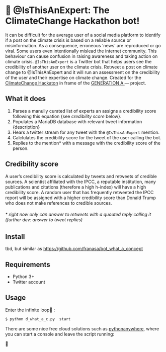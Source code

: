 # :seedling: @IsThisAnExpert: The ClimateChange Hackathon bot!

It can be difficult for the average user of a social media platform to identify if a post on the climate crisis is based on a reliable source or misinformation. As a consequence, erroneous ‘news’ are reproduced or go viral. Some users even intentionally mislead the internet community. This behaviour can cause confusion in raising awareness and taking action on climate crisis.
`@IsThisAnExpert` is a Twitter bot that helps users see the credibility of another user on the climate crisis. Retweet a post on climate change to @IsThisAnExpert and it will run an assessment on the credibility of the user and their expertise on climate change. Created for the [ClimateChange Hackaton](https://www.goethe.de/prj/one/en/gea/for/clc/ag.html) in frame of the [GENERATION A ](https://www.goethe.de/prj/one/en/gea.html) — project.

## What it does 

1. Parses a manully curated list of experts an assigns a credibility score following this equation {see *credibility score* below}.
2. Populates a MariaDB database with relevant tweet information {description}
3. Hears a twitter stream for any tweet with the `@IsThisAnExpert` mention. 
4. Calclulates the credibility score for the tweet of the user calling the bot.
5. Replies to the mention* with a message with the credibility score of the person. 

## Credibility score

A user’s credibility score is calculated by tweets and retweets of credible sources. A scientist affiliated with the IPCC, a reputable institution, many publications and citations (therefore a high h-index) will have a high credibility score. A random user that has frequently retweeted the IPCC report will be assigned with a higher credibility score than Donald Trump who does not make references to credible sources.
 

###### * right now only can answer to retweets with a quouted reply calling it (further dev: answer to tweet replies)

## Install

tbd, but similar as https://github.com/franasa/bot_what_a_concept

## Requirements

* Python 3+
* Twitter account

## Usage

Enter the infinite loop:tada: :

```bash
$ python d_what_a_c.py  start
```


There are some nice free cloud solutions such as [pythonanywhere](https://www.pythonanywhere.com/), where you can start a console and leave the script running:



:green_heart:

